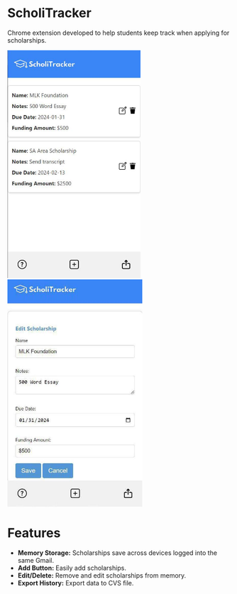 # ScholiTracker 

Chrome extension developed to help students keep track when applying for scholarships.

<img src="demoimg-1.jpg" width="300"/> <img src="demoimg-2.jpg" width="304"/>

# Features 

- **Memory Storage:** Scholarships save across devices logged into the same Gmail.
- **Add Button:** Easily add scholarships.
- **Edit/Delete:** Remove and edit scholarships from memory.
- **Export History:** Export data to CVS file.
